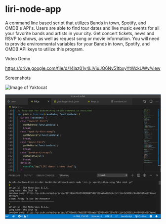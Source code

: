# liri-node-app

A command line based script that utilizes Bands in town, Spotify, and OMDB's API's.
Users are able to find tour dates and live music events for all your favorite bands and artists in your city. Get concert tickets, news and RSVP to shows, as well as request song or movie information.
You will need to provide environmental variables for your Bands in town, Spotify, and OMDB API keys to utilize this program.



Video Demo 

https://drive.google.com/file/d/14laz01y4LIViuJQ6Nv51tbxyYtWckUWv/view


Screenshots 

![Image of Yaktocat](https://octodex.github.com/images/yaktocat.png) 

![Image of Spotify Example](./Spotify-example.png)
